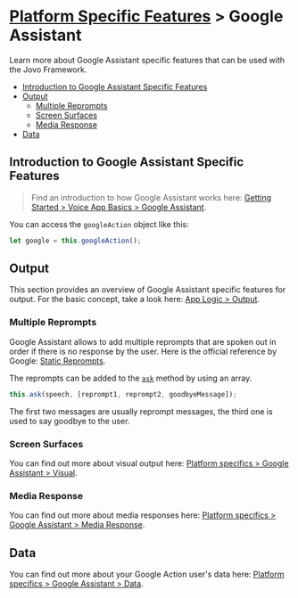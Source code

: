 # [Platform Specific Features](../) > Google Assistant

Learn more about Google Assistant specific features that can be used with the Jovo Framework.

* [Introduction to Google Assistant Specific Features](#introduction-to-google-assistant-specific-features)
* [Output](#output)
  * [Multiple Reprompts](#multiple-reprompts)
  * [Screen Surfaces](#screen-surfaces)
  * [Media Response](#media-response)
* [Data](#data)


## Introduction to Google Assistant Specific Features

> Find an introduction to how Google Assistant works here: [Getting Started > Voice App Basics > Google Assistant](../../01_getting-started/voice-app-basics.md#google-assistant './voice-app-basics#google-assistant').

You can access the `googleAction` object like this:

```javascript
let google = this.googleAction();
```

## Output

This section provides an overview of Google Assistant specific features for output. For the basic concept, take a look here: [App Logic > Output](../../04_app-logic/03_output './output'). 

### Multiple Reprompts

Google Assistant allows to add multiple reprompts that are spoken out in order if there is no response by the user. Here is the official reference by Google: [Static Reprompts](https://developers.google.com/actions/assistant/reprompts#static_reprompts).

The reprompts can be added to the [`ask`](../../04_app-logic/03_output#ask './output#ask') method by using an array.

```javascript
this.ask(speech, [reprompt1, reprompt2, goodbyeMessage]);
```

The first two messages are usually reprompt messages, the third one is used to say goodbye to the user.

### Screen Surfaces

You can find out more about visual output here: [Platform specifics > Google Assistant > Visual](./visual.md './google-assistant/visual-output').

### Media Response

You can find out more about media responses here: [Platform specifics > Google Assistant > Media Response](./media-response.md './google-assistant/media-response').

## Data

You can find out more about your Google Action user's data here: [Platform specifics > Google Assistant > Data](./data.md './google-assistant/data').



<!--[metadata]: {"title": "Google Assistant Specific Features", "description": "Build Google Actions (Apps for Google Home) with the Jovo Framework. Learn more about Google Assistant specific features here", "activeSections": ["platforms", "assistant", "assistant_index"], "expandedSections": "platforms", "inSections": "platforms", "breadCrumbs": {"Docs": "docs/", "Platforms": "docs/platforms", "Google Assistant": "" }, "commentsID": "framework/docs/google-assistant",
"route": "docs/google-assistant" }
-->
